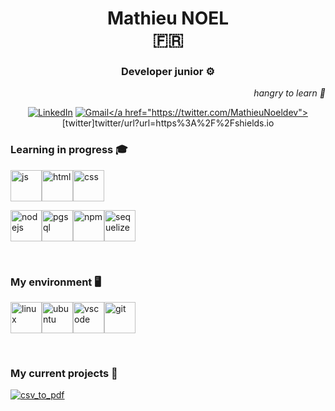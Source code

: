 <h1 align=center> <span>Mathieu NOEL <br> 🇫🇷 </span></h1>

<h3 align=center>  Developer junior ⚙️  </h3>

<div align=right> <em>hangry to learn 🙈 </em> </div>


<div align=center> 
  
<a href=https://www.linkedin.com/in/www.linkedin.com/in/mathieu-noel-168227231/>![LinkedIn](https://img.shields.io/badge/linkedin-%230077B5.svg?style=for-the-badge&logo=linkedin&logoColor=white)</a> <a href=mailto:yzorien@gmail.com>![Gmail](https://img.shields.io/badge/Gmail-D14836?style=for-the-badge&logo=gmail&logoColor=white)</a href="https://twitter.com/MathieuNoeldev"> [twitter]twitter/url?url=https%3A%2F%2Fshields.io</a>

</div>
  

### Learning in progress 🎓  

<img src="https://cdn.svgporn.com/logos/javascript.svg" alt="js" width="50" height="50" title="js"><img src="https://cdn.svgporn.com/logos/html-5.svg" alt="html" width="50" height="50" title="html"><img src="https://cdn.svgporn.com/logos/css-3.svg" alt="css" width="50" height="50" title="css">


<img src="https://cdn.svgporn.com/logos/nodejs-icon.svg" alt="nodejs" width="50" height="50" title="nodejs"><img src="https://cdn.svgporn.com/logos/postgresql.svg" alt="pgsql" width="50" height="50" title="pgsql"><img src="https://cdn.svgporn.com/logos/npm-icon.svg" alt="npm" width="50" height="50" title="npm"><img src="https://cdn.svgporn.com/logos/sequelize.svg" alt="sequelize" width="50" height="50" title="sequelize">

<br> 

### My environment 🖥️   

<div style={justify-content: center;}>

<img src="https://cdn.svgporn.com/logos/linux-tux.svg" alt="linux" width="50" height="50" margin-right="50" title="linux"><img src="https://cdn.svgporn.com/logos/ubuntu.svg" alt="ubuntu" width="50"  height="50" padding="5" title="ubuntu"><img src="https://cdn.svgporn.com/logos/visual-studio-code.svg" alt="vscode" width="50" height="50" padding="5" title="vscode"><img src="https://cdn.svgporn.com/logos/git-icon.svg" alt="git" width="50" height="50" padding="5" title="git">
  
</div>
 
<br>

### My current projects 🔧  

<a href=https://github.com/Maxime-Turin/csv_to_pdf/tree/development> ![csv_to_pdf](https://img.shields.io/badge/csv_to_pdf-1DB954.svg?style=for-the-badge) </a>  